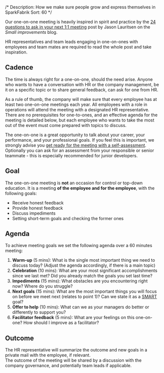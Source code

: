 /*
Description: How we make sure people grow and express themselves in SparkFabrik
Sort: 60
*/

Our one-on-one meeting is heavily inspired in spirit and practice by the [24 questions to ask in your next 1:1 meeting](https://www.small-improvements.com/blog/24-questions-ask-next-11-meeting/) post by Jason Lauritsen on the _Small improvements_ blog.

HR representatives and team leads engaging in one-on-ones with employees and team mates are required to read the whole post and take inspiration.

## Cadence

The time is always right for a one-on-one, should the need arise. Anyone who wants to have a conversation with HR or the company management, be it on a specific topic or to share general feedback, can ask for one from HR.

As a rule of thumb, the company will make sure that every employee has at least two one-on-one meetings each year. All employees with a role in operations will attend the meeting with a designated HR representative.  
There are no prerequisites for one-to-ones, and an effective agenda for the meeting is detailed below, but each employee who wants to take the most out of the event must come prepared with topics to discuss.

The one-on-one is a great opportunity to talk about your career, your performance, and your professional goals. If you feel this is important, we strongly advise you [get ready for the meeting with a self-assessment](/working-at-sparkfabrik/impact-assessment).  
Optionally you can ask for an assessment from your responsible or senior teammate - this is especially recommended for junior developers.

## Goal

The one-on-one meeting is **not** an occasion for control or top-down education. It is a meeting **of the employee and for the employee**, with the following goals:

* Receive honest feedback
* Provide honest feedback
* Discuss impediments
* Setting short-term goals and checking the former ones

## Agenda

To achieve meeting goals we set the following agenda over a 60 minutes meeting:

1. **Warm-up** (5 mins): What is the single most important thing we need to discuss today? (Adjust the agenda accordingly, if there is a main topic)
2. **Celebration** (10 mins): What are your most significant accomplishments since we last met? Did you already match the goals you set last time?
3. **Impediments** (15 mins): What obstacles are you encountering right now? Where do you struggle?
4. **Next goals** (15 mins): What are the most important things you will focus on before we meet next (relates to point 1)? Can we state it as a [SMART](https://en.wikipedia.org/wiki/SMART_criteria) goal?
5. **Offer to help** (10 mins): What can we as your managers do better or differently to support you?
6. **Facilitator feedback** (5 mins): What are your feelings on this one-on-one? How should I improve as a facilitator?

## Outcome

The HR representative will summarize the outcome and new goals in a private mail with the employee, if relevant.  
The outcome of the meeting will be shared by a discussion with the company governance, and potentially team leads if applicable.

